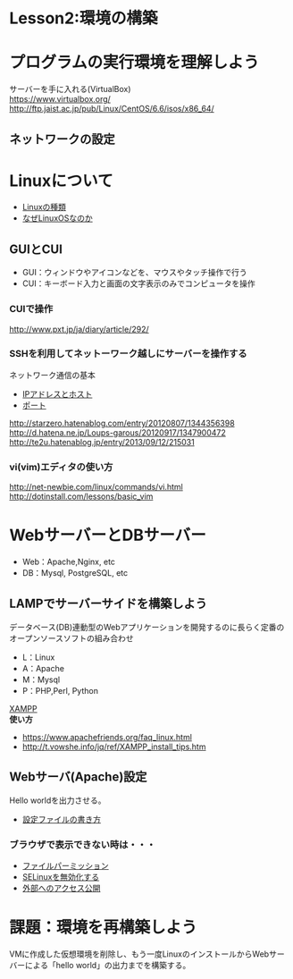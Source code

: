 Lesson2:環境の構築
====

# プログラムの実行環境を理解しよう
サーバーを手に入れる(VirtualBox)  
<https://www.virtualbox.org/>  
<http://ftp.jaist.ac.jp/pub/Linux/CentOS/6.6/isos/x86_64/>  

## ネットワークの設定


# Linuxについて
* [Linuxの種類](http://linux.pgtop.net/)
* [なぜLinuxOSなのか](http://www.obenri.com/_myserver/linux.html)

## GUIとCUI
* GUI：ウィンドウやアイコンなどを、マウスやタッチ操作で行う
* CUI：キーボード入力と画面の文字表示のみでコンピュータを操作

### CUIで操作
<http://www.pxt.jp/ja/diary/article/292/>

### SSHを利用してネットーワーク越しにサーバーを操作する
ネットワーク通信の基本

* [IPアドレスとホスト](http://x68000.q-e-d.net/~68user/net/net-1.html)  
* [ポート](http://www.cman.jp/network/term/port.html)

<http://starzero.hatenablog.com/entry/20120807/1344356398>
<http://d.hatena.ne.jp/Loups-garous/20120917/1347900472>
<http://te2u.hatenablog.jp/entry/2013/09/12/215031>

### vi(vim)エディタの使い方
<http://net-newbie.com/linux/commands/vi.html>  
<http://dotinstall.com/lessons/basic_vim>  

# WebサーバーとDBサーバー
* Web：Apache,Nginx, etc
* DB：Mysql, PostgreSQL, etc

## LAMPでサーバーサイドを構築しよう
データベース(DB)連動型のWebアプリケーションを開発するのに長らく定番のオープンソースソフトの組み合わせ

* L：Linux
* A：Apache
* M：Mysql
* P：PHP,Perl, Python  

[XAMPP](https://www.apachefriends.org/jp/index.html)  
__使い方__
+ https://www.apachefriends.org/faq_linux.html
+ http://t.vowshe.info/jq/ref/XAMPP_install_tips.htm

## Webサーバ(Apache)設定
Hello worldを出力させる。
* [設定ファイルの書き方](http://www.adminweb.jp/apache/)

### ブラウザで表示できない時は・・・
* [ファイルパーミッション](http://www.tku.ac.jp/~densan/local/permission/permission.htm)
* [SELinuxを無効化する](http://rfs.jp/server/security/selinux01.html)
* [外部へのアクセス公開](http://agrimo.jp/wp/?page_id=882)


# 課題：環境を再構築しよう
VMに作成した仮想環境を削除し、もう一度LinuxのインストールからWebサーバーによる「hello world」の出力までを構築する。
